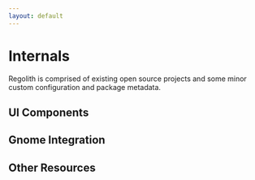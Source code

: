 ```yaml
---
layout: default
---
```


# Internals

Regolith is comprised of existing open source projects and some minor custom configuration and package metadata.

## UI Components

## Gnome Integration

## Other Resources